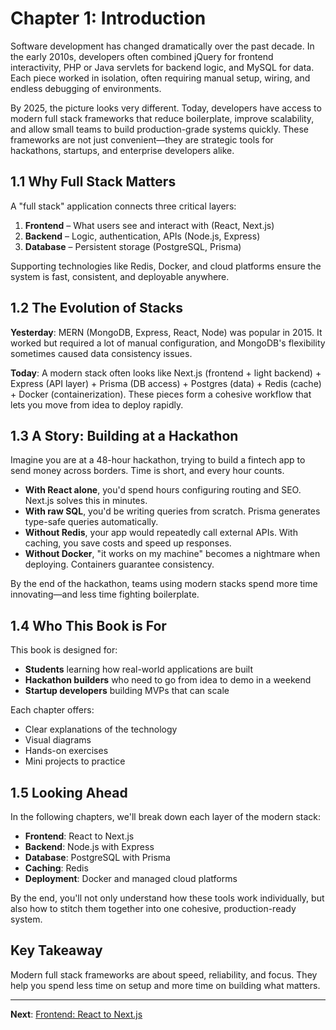 # Chapter 1: Introduction

Software development has changed dramatically over the past decade. In the early 2010s, developers often combined jQuery for frontend interactivity, PHP or Java servlets for backend logic, and MySQL for data. Each piece worked in isolation, often requiring manual setup, wiring, and endless debugging of environments.

By 2025, the picture looks very different. Today, developers have access to modern full stack frameworks that reduce boilerplate, improve scalability, and allow small teams to build production-grade systems quickly. These frameworks are not just convenient—they are strategic tools for hackathons, startups, and enterprise developers alike.

## 1.1 Why Full Stack Matters

A "full stack" application connects three critical layers:

1. **Frontend** – What users see and interact with (React, Next.js)
2. **Backend** – Logic, authentication, APIs (Node.js, Express)
3. **Database** – Persistent storage (PostgreSQL, Prisma)

Supporting technologies like Redis, Docker, and cloud platforms ensure the system is fast, consistent, and deployable anywhere.

## 1.2 The Evolution of Stacks

**Yesterday**: MERN (MongoDB, Express, React, Node) was popular in 2015. It worked but required a lot of manual configuration, and MongoDB's flexibility sometimes caused data consistency issues.

**Today**: A modern stack often looks like Next.js (frontend + light backend) + Express (API layer) + Prisma (DB access) + Postgres (data) + Redis (cache) + Docker (containerization). These pieces form a cohesive workflow that lets you move from idea to deploy rapidly.

## 1.3 A Story: Building at a Hackathon

Imagine you are at a 48-hour hackathon, trying to build a fintech app to send money across borders. Time is short, and every hour counts.

- **With React alone**, you'd spend hours configuring routing and SEO. Next.js solves this in minutes.
- **With raw SQL**, you'd be writing queries from scratch. Prisma generates type-safe queries automatically.
- **Without Redis**, your app would repeatedly call external APIs. With caching, you save costs and speed up responses.
- **Without Docker**, "it works on my machine" becomes a nightmare when deploying. Containers guarantee consistency.

By the end of the hackathon, teams using modern stacks spend more time innovating—and less time fighting boilerplate.

## 1.4 Who This Book is For

This book is designed for:

- **Students** learning how real-world applications are built
- **Hackathon builders** who need to go from idea to demo in a weekend
- **Startup developers** building MVPs that can scale

Each chapter offers:
- Clear explanations of the technology
- Visual diagrams
- Hands-on exercises
- Mini projects to practice

## 1.5 Looking Ahead

In the following chapters, we'll break down each layer of the modern stack:

- **Frontend**: React to Next.js
- **Backend**: Node.js with Express
- **Database**: PostgreSQL with Prisma
- **Caching**: Redis
- **Deployment**: Docker and managed cloud platforms

By the end, you'll not only understand how these tools work individually, but also how to stitch them together into one cohesive, production-ready system.

## Key Takeaway

Modern full stack frameworks are about speed, reliability, and focus. They help you spend less time on setup and more time on building what matters.

---

**Next**: [Frontend: React to Next.js](02-frontend.md)